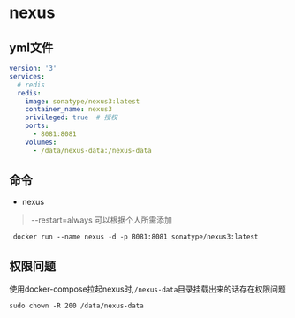 # nexus

## yml文件

``` yaml
version: '3'
services:
  # redis
  redis:
    image: sonatype/nexus3:latest
    container_name: nexus3
    privileged: true  # 授权
    ports:
      - 8081:8081
    volumes:
      - /data/nexus-data:/nexus-data  
````

## 命令

* nexus
 > --restart=always 可以根据个人所需添加
```shell
 docker run --name nexus -d -p 8081:8081 sonatype/nexus3:latest
```

## 权限问题

使用docker-compose拉起nexus时,`/nexus-data`目录挂载出来的话存在权限问题

```shell
sudo chown -R 200 /data/nexus-data
```
